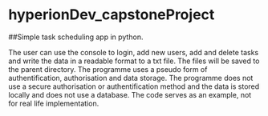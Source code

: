 # hyperionDev_capstoneProject

##Simple task scheduling app in python. 

The user can use the console to login, add new users, add and delete tasks and write the data in a readable format to a txt file. 
The files will be saved to the parent directory. The programme uses a pseudo form of authentification, authorisation and data storage. The programme does not use a secure
authorisation or authentification method and the data is stored locally and does not use a database. The code serves as an example, not for real life implementation. 
